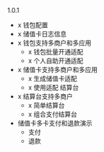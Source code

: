 1.0.1
- x 钱包配置
- x 储值卡日志信息
- x 钱包支持多商户和多应用
  - x 钱包批量开通适配
  - x 个人自助开通适配
- x 储值卡支持多商户和多应用
  - x 生成储值卡适配
  - x 使用适配 结算台
- x 结算台支持多商户
  - x 简单结算台
  - x 组合支付结算台
- 储值卡多卡支付和退款演示
  - 支付
  - 退款
